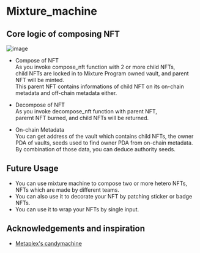 # Mixture_machine
## Core logic of composing NFT
![image](https://user-images.githubusercontent.com/96561121/158933209-1c7294c2-844a-4ad8-ad59-91819073d492.png)

* Compose of NFT   
As you invoke compose_nft function with 2 or more child NFTs,   
child NFTs are locked in to Mixture Program owned vault, and parent NFT will be minted.   
This parent NFT contains informations of child NFT on its on-chain metadata and off-chain metadata either.   
   
* Decompose of NFT   
As you invoke decompose_nft function with parent NFT,   
parernt NFT burned, and child NFTs will be returned.   
   
* On-chain Metadata   
You can get address of the vault which contains child NFTs, the owner PDA of vaults, seeds used to find owner PDA from on-chain metadata.   
By combination of those data, you can deduce authority seeds.   
   
## Future Usage
* You can use mixture machine to compose two or more hetero NFTs, NFTs which are made by different teams.   
* You can also use it to decorate your NFT by patching sticker or badge NFTs.   
* You can use it to wrap your NFTs by single input.   
   
## Acknowledgements and inspiration
* [Metaplex's candymachine](https://docs.metaplex.com/)
